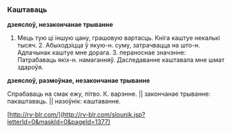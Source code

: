 ### Каштаваць
**дзеяслоў, незакончанае трыванне**

1. Мець тую ці іншую цану, грашовую вартасць. Кніга каштуе некалькі тысяч. 2. Абыходзіцца ў якую-н. суму, затрачвацца на што-н. Адпачынак каштуе мне дорага. 3. пераноснае значэнне: Патрабаваць якіх-н. намаганняў. Даследаванне каштавала мне шмат здароўя.

**дзеяслоў, размоўнае, незакончанае трыванне**

Спрабаваць на смак ежу, пітво. К. варэнне. || закончанае трыванне: пакаштаваць. || назоўнік: каштаванне.

<a rel="author">[http://rv-blr.com/](http://rv-blr.com/slounik.jsp?letterId=0&maskId=0&pageId=1377)</a>
